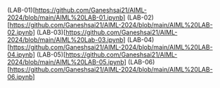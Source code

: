 (LAB-01)[https://github.com/Ganeshsai21/AIML-2024/blob/main/AIML%20LAB-01.ipynb]
(LAB-02) [https://github.com/Ganeshsai21/AIML-2024/blob/main/AIML%20LAB-02.ipynb]
(LAB-03)[https://github.com/Ganeshsai21/AIML-2024/blob/main/AIML%20Lab-03.ipynb]
(LAB-04)[https://github.com/Ganeshsai21/AIML-2024/blob/main/AIML%20LAB-04.ipynb]
(LAB-05)[https://github.com/Ganeshsai21/AIML-2024/blob/main/AIML%20LAB-05.ipynb]
(LAB-06)[https://github.com/Ganeshsai21/AIML-2024/blob/main/AIML%20LAB-06.ipynb]
